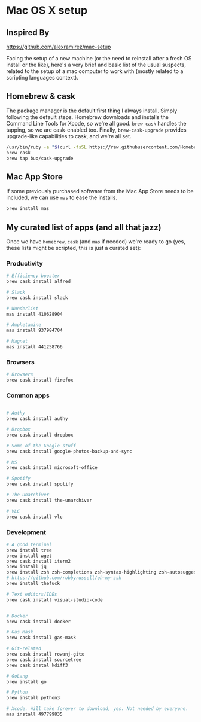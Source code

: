 # Mac OS X setup


## Inspired By
https://github.com/alexramirez/mac-setup

Facing the setup of a new machine (or the need to reinstall after a fresh OS install or the like), here's a very brief and basic list of the usual suspects, related to the setup of a mac computer to work with (mostly related to a scripting languages context).

## Homebrew & cask
The package manager is the default first thing I always install. Simply following the default steps. Homebrew downloads and installs the Command Line Tools for Xcode, so we're all good. `brew cask` handles the tapping, so we are cask-enabled too. Finally, `brew-cask-upgrade` provides upgrade-like capabilities to cask, and we're all set.
```bash
/usr/bin/ruby -e "$(curl -fsSL https://raw.githubusercontent.com/Homebrew/install/master/install)"
brew cask
brew tap buo/cask-upgrade
```
## Mac App Store
If some previously purchased software from the Mac App Store needs to be included, we can use `mas` to ease the installs.

```bash
brew install mas
```

## My curated list of apps (and all that jazz)
Once we have `homebrew`, `cask` (and `mas` if needed) we're ready to go (yes, these lists might be scripted, this is just a curated set):

### Productivity

```bash
# Efficiency booster
brew cask install alfred

# Slack
brew cask install slack

# Wunderlist
mas install 410628904

# Amphetamine
mas install 937984704

# Magnet
mas install 441258766
```
### Browsers

```bash
# Browsers
brew cask install firefox
```

### Common apps

```bash

# Authy
brew cask install authy

# Dropbox
brew cask install dropbox

# Some of the Google stuff
brew cask install google-photos-backup-and-sync

# MS
brew cask install microsoft-office

# Spotify
brew cask install spotify

# The Unarchiver
brew cask install the-unarchiver

# VLC
brew cask install vlc

```

### Development

```bash
# A good terminal
brew install tree
brew install wget
brew cask install iterm2
brew install jq
brew install zsh zsh-completions zsh-syntax-highlighting zsh-autosuggestions
# https://github.com/robbyrussell/oh-my-zsh
brew install thefuck

# Text editors/IDEs
brew cask install visual-studio-code


# Docker
brew cask install docker

# Gas Mask
brew cask install gas-mask

# Git-related
brew cask install rowanj-gitx
brew cask install sourcetree
brew cask instal kdiff3

# GoLang
brew install go

# Python
brew install python3

# Xcode. Will take forever to download, yes. Not needed by everyone.
mas install 497799835
```
